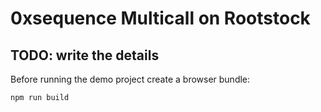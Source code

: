 # 0xsequence Multicall on Rootstock

## TODO: write the details

Before running the demo project create a browser bundle:
```shell
npm run build
```